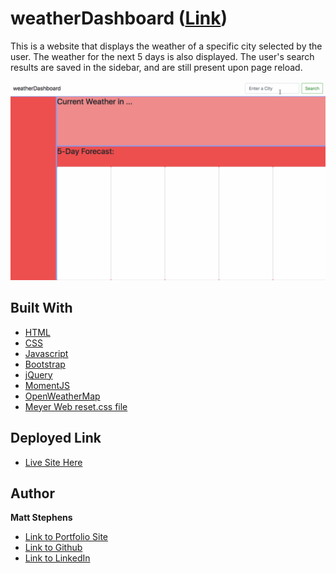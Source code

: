# weatherDashboard **([Link](https://mstephen19.github.io/weatherDashboard))**

This is a website that displays the weather of a specific city selected by the user. The weather for the next 5 days is also displayed. The user's search results are saved in the sidebar, and are still present upon page reload.

![Image](siteDemo.gif)

## Built With

* [HTML](https://developer.mozilla.org/en-US/docs/Web/HTML)
* [CSS](https://developer.mozilla.org/en-US/docs/Web/CSS)
* [Javascript](https://developer.mozilla.org/en-US/docs/Web/JavaScript)
* [Bootstrap](https://getbootstrap.com/)
* [jQuery](https://jquery.com/)
* [MomentJS](https://momentjs.com/)
* [OpenWeatherMap](https://openweathermap.org/)
* [Meyer Web reset.css file](https://meyerweb.com/eric/tools/css/reset/)

## Deployed Link

* [Live Site Here](https://mstephen19.github.io/weatherDashboard)

## Author

**Matt Stephens** 

- [Link to Portfolio Site](https://mstephen19.github.io)
- [Link to Github](https://github.com/mstephen19)
- [Link to LinkedIn](https://www.linkedin.com/mstephen19)